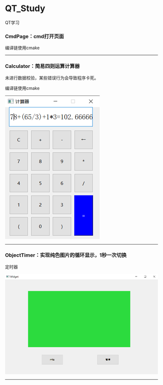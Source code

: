 # QT_Study
QT学习



### CmdPage：cmd打开页面

编译链使用cmake

------



### Calculator：简易四则运算计算器

未进行数据校验，某些错误行为会导致程序卡死。

编译链使用cmake



![](./Other/Calculator.png)



------

### ObjectTimer：实现纯色图片的循环显示，1秒一次切换

定时器

![](./Other/ObjectTimer.png)



------

